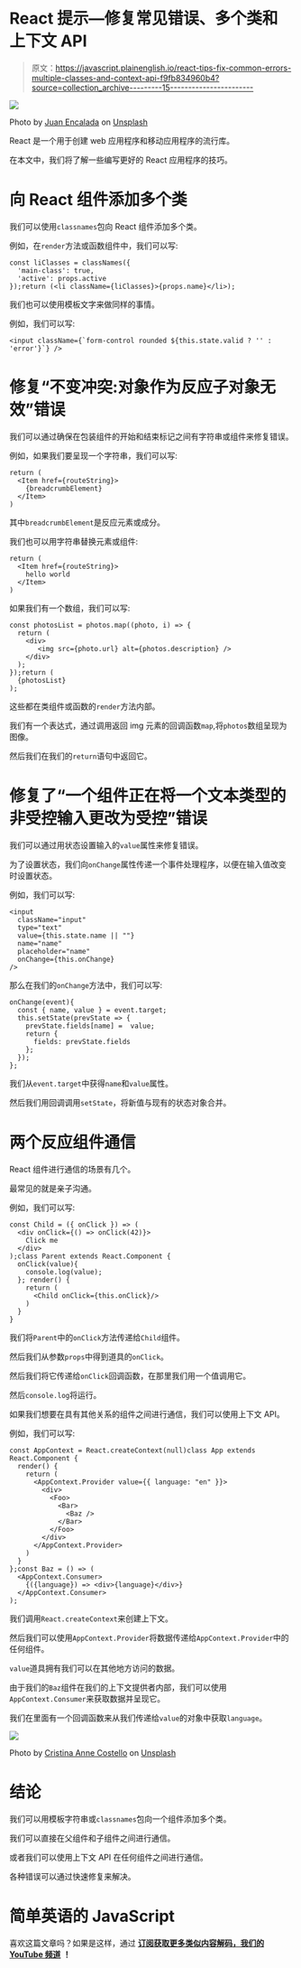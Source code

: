 # React 提示—修复常见错误、多个类和上下文 API

> 原文：<https://javascript.plainenglish.io/react-tips-fix-common-errors-multiple-classes-and-context-api-f9fb834960b4?source=collection_archive---------15----------------------->

![](img/f09fac3d1f81ea0d2f4855f8122232c0.png)

Photo by [Juan Encalada](https://unsplash.com/@juanencalada?utm_source=medium&utm_medium=referral) on [Unsplash](https://unsplash.com?utm_source=medium&utm_medium=referral)

React 是一个用于创建 web 应用程序和移动应用程序的流行库。

在本文中，我们将了解一些编写更好的 React 应用程序的技巧。

# 向 React 组件添加多个类

我们可以使用`classnames`包向 React 组件添加多个类。

例如，在`render`方法或函数组件中，我们可以写:

```
const liClasses = classNames({
  'main-class': true,
  'active': props.active
});return (<li className={liClasses}>{props.name}</li>);
```

我们也可以使用模板文字来做同样的事情。

例如，我们可以写:

```
<input className={`form-control rounded ${this.state.valid ? '' : 'error'}`} />
```

# 修复“不变冲突:对象作为反应子对象无效”错误

我们可以通过确保在包装组件的开始和结束标记之间有字符串或组件来修复错误。

例如，如果我们要呈现一个字符串，我们可以写:

```
return (
  <Item href={routeString}>
    {breadcrumbElement}
  </Item>
)
```

其中`breadcrumbElement`是反应元素或成分。

我们也可以用字符串替换元素或组件:

```
return (
  <Item href={routeString}>
    hello world
  </Item>
)
```

如果我们有一个数组，我们可以写:

```
const photosList = photos.map((photo, i) => {
  return (
    <div>
       <img src={photo.url} alt={photos.description} />
    </div>
  );
});return (
  {photosList}
);
```

这些都在类组件或函数的`render`方法内部。

我们有一个表达式，通过调用返回 img 元素的回调函数`map`,将`photos`数组呈现为图像。

然后我们在我们的`return`语句中返回它。

# 修复了“一个组件正在将一个文本类型的非受控输入更改为受控”错误

我们可以通过用状态设置输入的`value`属性来修复错误。

为了设置状态，我们向`onChange`属性传递一个事件处理程序，以便在输入值改变时设置状态。

例如，我们可以写:

```
<input 
  className="input" 
  type="text" 
  value={this.state.name || ""} 
  name="name" 
  placeholder="name" 
  onChange={this.onChange}
/>
```

那么在我们的`onChange`方法中，我们可以写:

```
onChange(event){
  const { name, value } = event.target;
  this.setState(prevState => {
    prevState.fields[name] =  value;
    return {
      fields: prevState.fields
    };
  });
};
```

我们从`event.target`中获得`name`和`value`属性。

然后我们用回调调用`setState`，将新值与现有的状态对象合并。

# 两个反应组件通信

React 组件进行通信的场景有几个。

最常见的就是亲子沟通。

例如，我们可以写:

```
const Child = ({ onClick }) => (
  <div onClick={() => onClick(42)}>
    Click me
  </div>
);class Parent extends React.Component {
  onClick(value){
    console.log(value);
  }; render() {
    return (
      <Child onClick={this.onClick}/>
    )
  }
}
```

我们将`Parent`中的`onClick`方法传递给`Child`组件。

然后我们从参数`props`中得到道具的`onClick`。

然后我们将它传递给`onClick`回调函数，在那里我们用一个值调用它。

然后`console.log`将运行。

如果我们想要在具有其他关系的组件之间进行通信，我们可以使用上下文 API。

例如，我们可以写:

```
const AppContext = React.createContext(null)class App extends React.Component {
  render() {
    return (
      <AppContext.Provider value={{ language: "en" }}>
        <div>
          <Foo>
            <Bar>
              <Baz />
            </Bar>
          </Foo>
        </div>
      </AppContext.Provider>
    )
  }
};const Baz = () => (
  <AppContext.Consumer>
    {({language}) => <div>{language}</div>}
  </AppContext.Consumer>
);
```

我们调用`React.createContext`来创建上下文。

然后我们可以使用`AppContext.Provider`将数据传递给`AppContext.Provider`中的任何组件。

`value`道具拥有我们可以在其他地方访问的数据。

由于我们的`Baz`组件在我们的上下文提供者内部，我们可以使用`AppContext.Consumer`来获取数据并呈现它。

我们在里面有一个回调函数来从我们传递给`value`的对象中获取`language`。

![](img/645b95e5d43a5fa7c9b5fcdd1bcb1dbb.png)

Photo by [Cristina Anne Costello](https://unsplash.com/@lightupphotos?utm_source=medium&utm_medium=referral) on [Unsplash](https://unsplash.com?utm_source=medium&utm_medium=referral)

# 结论

我们可以用模板字符串或`classnames`包向一个组件添加多个类。

我们可以直接在父组件和子组件之间进行通信。

或者我们可以使用上下文 API 在任何组件之间进行通信。

各种错误可以通过快速修复来解决。

# 简单英语的 JavaScript

喜欢这篇文章吗？如果是这样，通过 [**订阅获取更多类似内容解码，我们的 YouTube 频道**](https://www.youtube.com/channel/UCtipWUghju290NWcn8jhyAw) **！**